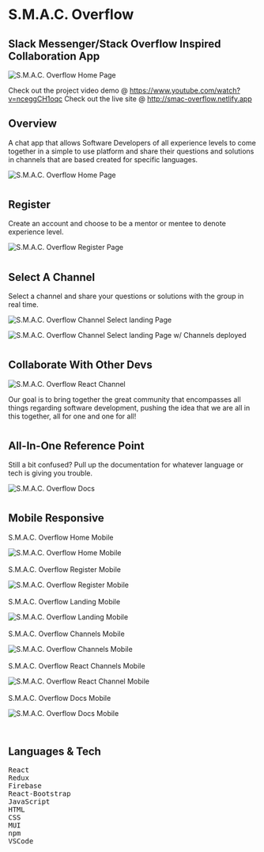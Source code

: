 # S.M.A.C. Overflow

## Slack Messenger/Stack Overflow Inspired Collaboration App

![S.M.A.C. Overflow Home Page](public/LogoSMAC.png)

Check out the project video demo @ https://www.youtube.com/watch?v=nceggCH1oqc
Check out the live site @ http://smac-overflow.netlify.app 

## Overview
A chat app that allows Software Developers of all experience levels to come together in a simple to use platform and share their questions and solutions in channels that are based created for specific languages.

![S.M.A.C. Overflow Home Page](public/SMAC-Home.png)
#

## Register
Create an account and choose to be a mentor or mentee to denote experience level.

![S.M.A.C. Overflow Register Page](public/SMAC-Register.png)
#

## Select A Channel
Select a channel and share your questions or solutions with the group in real time.

![S.M.A.C. Overflow Channel Select landing Page](public/SMAC-Landing.png)

![S.M.A.C. Overflow Channel Select landing Page w/ Channels deployed](public/SMAC-LandingChannels.png)
#
## Collaborate With Other Devs

![S.M.A.C. Overflow React Channel](public/SMAC-React.png)


Our goal is to bring together the great community that encompasses all things regarding software development, pushing the idea that we are all in this together, all for one and one for all!
#
## All-In-One Reference Point

Still a bit confused?  Pull up the documentation for whatever language or tech is giving you trouble.

![S.M.A.C. Overflow Docs](public/SMAC-Docs.png)

#
## Mobile Responsive

S.M.A.C. Overflow Home Mobile

![S.M.A.C. Overflow Home Mobile](public/SMAC-LoginMobile.png)
<br/>
<br/>
S.M.A.C. Overflow Register Mobile

![S.M.A.C. Overflow Register Mobile](public/SMAC-RegisterMobile.png)
<br/>
<br/>
S.M.A.C. Overflow Landing Mobile

![S.M.A.C. Overflow Landing Mobile](public/SMAC-LandingMobile.png)
<br/>
<br/>
S.M.A.C. Overflow Channels Mobile

![S.M.A.C. Overflow Channels Mobile](public/SMAC-ChannelsMobile.png)
<br/>
<br/>
S.M.A.C. Overflow React Channels Mobile

![S.M.A.C. Overflow React Channel Mobile](public/SMAC-ReactMobile.png)
<br/>
<br/>
S.M.A.C. Overflow Docs Mobile

![S.M.A.C. Overflow Docs Mobile](public/SMAC-DocsMobile.png)
<br/>
<br/>

#
## Languages & Tech
<pre>
React 
Redux
Firebase
React-Bootstrap
JavaScript 
HTML
CSS
MUI
npm
VSCode
</pre>
